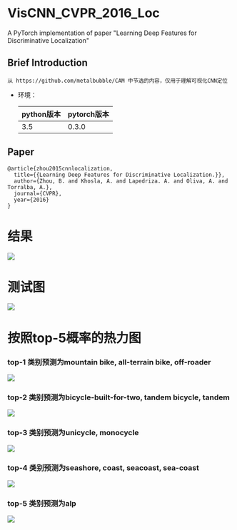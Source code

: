 # VisCNN_CVPR_2016_Loc
A PyTorch implementation of paper "Learning Deep Features for Discriminative Localization"

## Brief Introduction
```
从 https://github.com/metalbubble/CAM 中节选的内容，仅用于理解可视化CNN定位
```
 
 - 环境：

    | python版本  |  pytorch版本 |
    | ----------- | ----------   |
    |  3.5  | 0.3.0   | 

## Paper
```
@article{zhou2015cnnlocalization,
  title={{Learning Deep Features for Discriminative Localization.}},
  author={Zhou, B. and Khosla, A. and Lapedriza. A. and Oliva, A. and Torralba, A.},
  journal={CVPR},
  year={2016}
}
```
# 结果
![](http://boboprivate.oss-cn-beijing.aliyuncs.com/18-10-8/76093830.jpg)

# 测试图
![](http://boboprivate.oss-cn-beijing.aliyuncs.com/18-10-8/93370027.jpg)

# 按照top-5概率的热力图

### top-1  类别预测为mountain bike, all-terrain bike, off-roader
![](http://boboprivate.oss-cn-beijing.aliyuncs.com/18-10-8/94679763.jpg)

###  top-2  类别预测为bicycle-built-for-two, tandem bicycle, tandem
![](http://boboprivate.oss-cn-beijing.aliyuncs.com/18-10-8/71113337.jpg)

###  top-3  类别预测为unicycle, monocycle
![](http://boboprivate.oss-cn-beijing.aliyuncs.com/18-10-8/77864050.jpg)

###  top-4  类别预测为seashore, coast, seacoast, sea-coast

![](http://boboprivate.oss-cn-beijing.aliyuncs.com/18-10-8/81165493.jpg)

###  top-5  类别预测为alp
![](http://boboprivate.oss-cn-beijing.aliyuncs.com/18-10-8/57134571.jpg)